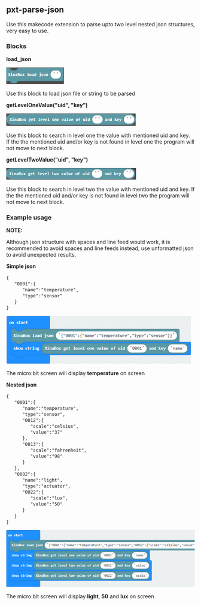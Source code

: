 
## pxt-parse-json

Use this makecode extension to parse upto two level nested json structures, very easy to use.

### Blocks

**load_json**

![load json block](https://github.com/xinabox/pxt-parse-json/raw/master/.github/makecode/load_json.png)

Use this block to load json file or string to be parsed

**getLevelOneValue("uid", "key")**

![level one value](https://github.com/xinabox/pxt-parse-json/raw/master/.github/makecode/level_one.png)

Use this block to search in level one the value with mentioned uid and key. If the the mentioned uid and/or key is not found in level one the program will not move to next block.

**getLevelTwoValue("uid", "key")**

![level two value](https://github.com/xinabox/pxt-parse-json/raw/master/.github/makecode/level_two.png)

Use this block to search in level two the value with mentioned uid and key. If the the mentioned uid and/or key is not found in level two the program will not move to next block.

### Example usage

**NOTE:**

Although json structure with spaces and line feed would work, it is recommended to avoid spaces and line feeds instead, use unformatted json to avoid unexpected results.

**Simple json**

```
{
   "0001":{
      "name":"temperature",
      "type":"sensor"
   }
}
```

![Simple json](https://github.com/xinabox/pxt-parse-json/raw/master/.github/makecode/example1.png)

The micro:bit screen will display **temperature** on screen



**Nested json**

```
{
   "0001":{
      "name":"temperature",
      "type":"sensor",
      "0012":{
         "scale":"celsius",
         "value":"37"
      },
      "0013":{
         "scale":"fahrenheit",
         "value":"98"
      }
   },
   "0002":{
      "name":"light",
      "type":"actuator",
      "0022":{
         "scale":"lux",
         "value":"50"
      }
   }
}
```

![Nested json](https://github.com/xinabox/pxt-parse-json/raw/master/.github/makecode/example2.png)

The micro:bit screen will display **light**, **50** and **lux** on screen

